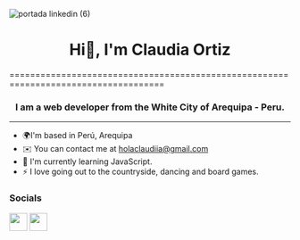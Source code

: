 ![portada linkedin (6)](https://github.com/ClauOrtiiz/ClauOrtiiz/assets/125047376/aed4d4ef-b2ca-49d0-af96-d80e5a4d9a17)

<h1 align="center"> Hi👋, I'm Claudia Ortiz</h1>
====================================================================================

<h3 align="center">I am a web developer from the White City of Arequipa - Peru.</h3>

----------------------

*  🌍I'm based in Perú, Arequipa
*  ✉️ You can contact me at [holaclaudiia@gmail.com](mailto:holaclaudiia@gmail.com)
*  🌱 I'm currently learning JavaScript.
*  ⚡ I love going out to the countryside, dancing and board games.


### Socials

<p align="left"> <a href="https://www.behance.com/ortizclaudiia" target="_blank" rel="noreferrer">
<img src="https://raw.githubusercontent.com/danielcranney/readme-generator/main/public/icons/socials/github.svg" width="32" height="32" /></a> <a href="https://www.linkedin.com/in/claudiiaortiz/" target="_blank" rel="noreferrer"><img src="https://raw.githubusercontent.com/danielcranney/readme-generator/main/public/icons/socials/linkedin.svg" width="32" height="32" /></a></p>

